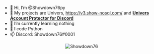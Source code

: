 - 👋 Hi, I’m @Showdown76py
- 👀 My projects are Univers,  https://v3.show-nosql.com/ and [**Univers Account Protector for Discord**](https://github.com/Showdown76py/discord-protector/)
- 🌱 I’m currently learning nothing
- 🐍 I code Python
- 📫 Discord: Showdown76#0001

<center><p>&nbsp;<img align="center" style="border: 0; align: center" src="https://github-readme-stats.vercel.app/api?username=showdown76py&count_private=True&show_icons=True&bg_color=0d1117&hide_border=False" alt="Showdown76" /></p></center>
<!---
Showdown76py/Showdown76py is a ✨ special ✨ repository because its `README.md` (this file) appears on your GitHub profile.
You can click the Preview link to take a look at your changes.
--->
